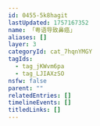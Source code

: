 ```yaml
---
id: 0455-5k8hagit
lastUpdated: 1757167352
name: 「粤语导致鼻癌」
aliases: []
layer: 3
categoryId: cat_7hqnYMGY
tagIds:
  - tag_jKWvm6pa
  - tag_LJIAXzSO
nsfw: false
parent: ""
relatedEntries: []
timelineEvents: []
titledLinks: []
---
```


